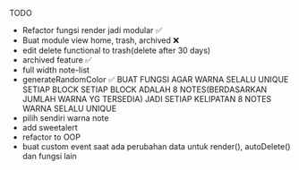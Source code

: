 TODO
- Refactor fungsi render jadi modular ✅
- Buat module view home, trash, archived ❌
- edit delete functional to trash(delete after 30 days)
- archived feature ✅
- full width note-list
- generateRandomColor ✅
  BUAT FUNGSI AGAR WARNA SELALU UNIQUE SETIAP BLOCK 
  SETIAP BLOCK ADALAH 8 NOTES(BERDASARKAN JUMLAH WARNA YG TERSEDIA)
  JADI SETIAP KELIPATAN 8 NOTES WARNA SELALU UNIQUE 
- pilih sendiri warna note
- add sweetalert
- refactor to OOP
- buat custom event saat ada perubahan data untuk render(), autoDelete() dan fungsi lain